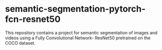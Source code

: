 # semantic-segmentation-pytorch-fcn-resnet50
This repository contains a project for semantic segmentation of images and videos using a Fully Convolutional Network- ResNet50  pretrained on the COCO dataset.
